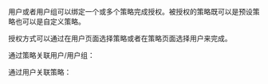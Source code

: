 用户或者用户组可以绑定一个或多个策略完成授权。被授权的策略既可以是预设策略也可以是自定义策略。
	
授权方式可以通过在用户页面选择策略或者在策略页面选择用户来完成。
    
通过策略关联用户/用户组：

	
通过用户关联策略：

